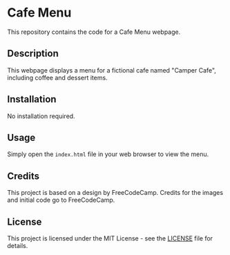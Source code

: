 # Cafe Menu

This repository contains the code for a Cafe Menu webpage.

## Description

This webpage displays a menu for a fictional cafe named "Camper Cafe", including coffee and dessert items.

## Installation

No installation required.

## Usage

Simply open the `index.html` file in your web browser to view the menu.

## Credits

This project is based on a design by FreeCodeCamp. Credits for the images and initial code go to FreeCodeCamp.

## License

This project is licensed under the MIT License - see the [LICENSE](LICENSE) file for details.
